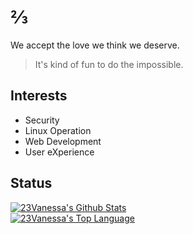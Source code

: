 # ⅔

We accept the love we think we deserve.

> It's kind of fun to do the impossible.

## Interests

- Security
- Linux Operation
- Web Development
- User eXperience


## Status

<a href="#stats" align="center">
    <img align="center" alt="23Vanessa's Github Stats" src="https://github-readme-stats.anuraghazra1.vercel.app/api?username=23Vanessa&count_private=true&show_icons=true&include_all_commits=true&theme=blue-green" />
</a>
<br />

<a href="#languages" align="center">
    <img align="center" alt="23Vanessa's Top Language" src="https://github-readme-stats.anuraghazra1.vercel.app/api/top-langs/?username=23Vanessa&langs_count=10&layout=compact&theme=blue-green" />
</a>
<br />
